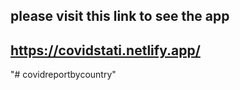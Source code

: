 ## please visit this link to see the app

## https://covidstati.netlify.app/

"# covidreportbycountry"
